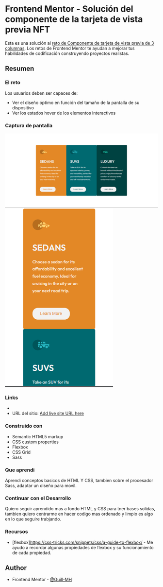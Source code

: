 # Frontend Mentor - Solución del componente de la tarjeta de vista previa NFT

Esta es una solución al [reto de Componente de tarjeta de vista previa de 3 columnas](https://www.frontendmentor.io/challenges/3column-preview-card-component-pH92eAR2-). Los retos de Frontend Mentor te ayudan a mejorar tus habilidades de codificación construyendo proyectos realistas. 


## Resumen

### El reto

Los usuarios deben ser capaces de:

- Ver el diseño óptimo en función del tamaño de la pantalla de su dispositivo
- Ver los estados hover de los elementos interactivos

### Captura de pantalla

![](./screenshot/desktop_design.png)
![](./screenshot/mobile_design.png)


### Links

- 
- URL del sitio: [Add live site URL here](https://guill-mh.github.io/previewColumnCard/)


### Construido con

- Semantic HTML5 markup
- CSS custom properties
- Flexbox
- CSS Grid
- Sass


### Que aprendi

Aprendi conceptos basicos de HTML Y CSS, tambien sobre el procesador Sass, adaptar un diseño para movil.


### Continuar con el Desarrollo

Quiero seguir aprendido mas a fondo HTML y CSS para tner bases solidas, tambien quiero centrarme en hacer codigo mas ordenado y limpio es algo en lo que seguire trabjando.


### Recursos

- [flexbox]https://css-tricks.com/snippets/css/a-guide-to-flexbox/ - Me ayudo a recordar algunas propiedades de flexbox y su funcionamiento de cada propiedad.


## Author
- Frontend Mentor - [@Guill-MH](https://www.frontendmentor.io/profile/Guill-MH)
